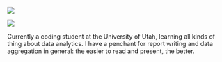 
![](https://giphy.com/gifs/fury-kung-hackerman-QbumCX9HFFDQA)

![](https://komarev.com/ghpvc/?username=mrneuenschwander&color=red&style=for-the-badge&label=VISITORS)

Currently a coding student at the University of Utah, learning all kinds of thing about data analytics. I have a penchant for report writing and data aggregation in general: the easier to read and present, the better.
<!--
**mrneuenschwander/mrneuenschwander** is a ✨ _special_ ✨ repository because its `README.md` (this file) appears on your GitHub profile.

Here are some ideas to get you started:

- 🔭 I’m currently working on ...
- 🌱 I’m currently learning ...
- 👯 I’m looking to collaborate on ...
- 🤔 I’m looking for help with ...
- 💬 Ask me about ...
- 📫 How to reach me: ...
- 😄 Pronouns: ...
- ⚡ Fun fact: ...
-->
